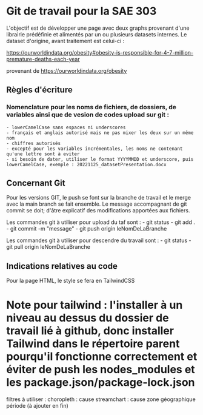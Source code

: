 # Git de travail pour la SAE 303

L'objectif est de développer une page avec deux graphs provenant d'une librairie prédéfinie et alimentés par un ou plusieurs datasets internes.
Le dataset d'origine, avant traitement est celui-ci :

https://ourworldindata.org/obesity#obesity-is-responsible-for-4-7-million-premature-deaths-each-year

provenant de https://ourworldindata.org/obesity

## Règles d'écriture

### Nomenclature pour les noms de fichiers, de dossiers, de variables ainsi que de vesion de codes upload sur git :

    - lowerCamelCase sans espaces ni underscores
    - français et anglais autorisé mais ne pas mixer les deux sur un même nom
    - chiffres autorisés
    - excepté pour les variables incrémentales, les noms ne contenant qu'une lettre sont à eviter
    - si besoin de dater, utiliser le format YYYYMMDD et underscore, puis lowerCamelCase, exemple : 20221125_datasetPresentation.docx

## Concernant Git

Pour les versions GIT, le push se font sur la branche de travail et le merge avec la main branch se fait ensemble. 
Le message accompagnant de git commit se doit; d'âtre explicatif des modifications apportées aux fichiers.

Les commandes git à utiliser pour upload du taf sont :
    - git status
    - git add .
    - git commit -m "message"
    - git push origin leNomDeLaBranche

Les commandes git à utiliser pour descendre du travail sont :
    - git status
    - git pull origin leNomDeLaBranche


## Indications relatives au code 

Pour la page HTML, le style se fera en TailwindCSS

# Note pour tailwind : l'installer à un niveau au dessus du dossier de travail lié à github, donc installer Tailwind dans le répertoire parent pourqu'il fonctionne correctement et éviter de push les nodes_modules et les package.json/package-lock.json

filtres à utiliser :
    choropleth :
        cause
    streamchart :
        cause
        zone géographique
        période (à ajouter en fin)